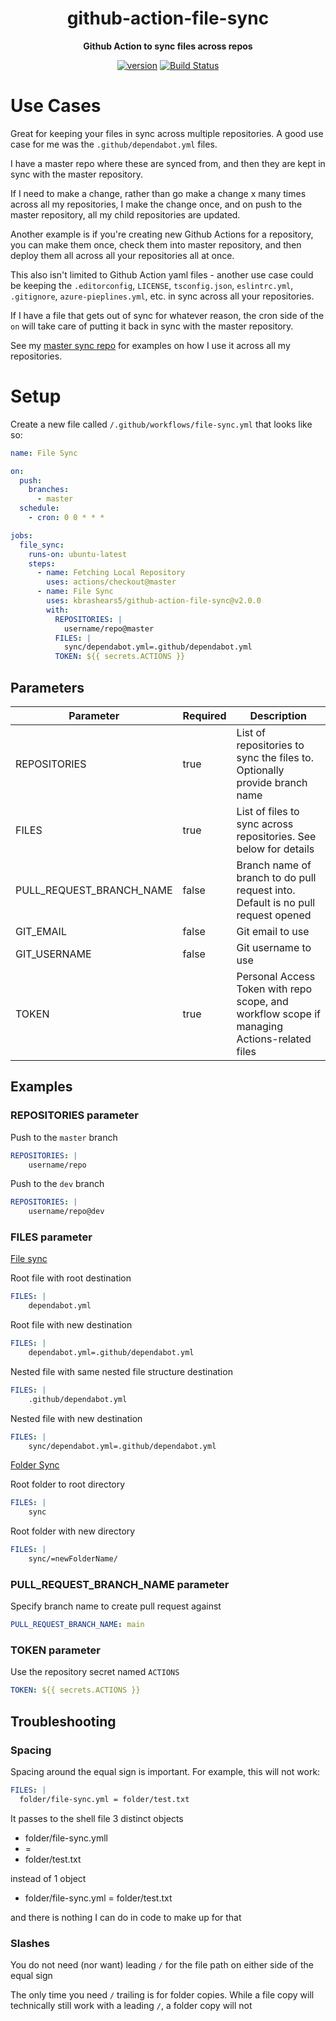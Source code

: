 <h1 align="center">github-action-file-sync</h1>


<div align="center">

<b>Github Action to sync files across repos</b>

[![version](https://img.shields.io/github/v/release/kbrashears5/github-action-file-sync)](https://img.shields.io/github/v/release/kbrashears5/github-action-file-sync)
[![Build Status](https://dev.azure.com/kbrashears5/github/_apis/build/status/kbrashears5.github-action-file-sync?branchName=master)](https://dev.azure.com/kbrashears5/github/_build/latest?definitionId=28&branchName=master)

</div>


# Use Cases
Great for keeping your files in sync across multiple repositories. A good use case for me was the `.github/dependabot.yml` files.

I have a master repo where these are synced from, and then they are kept in sync with the master repository.

If I need to make a change, rather than go make a change x many times across all my repositories, I make the change once, and on push to the master repository, all my child repositories are updated. 

Another example is if you're creating new Github Actions for a repository, you can make them once, check them into master repository, and then deploy them all across all your repositories all at once. 

This also isn't limited to Github Action yaml files - another use case could be keeping the `.editorconfig`, `LICENSE`, `tsconfig.json`, `eslintrc.yml`, `.gitignore`, `azure-pieplines.yml`, etc. in sync across all your repositories.

If I have a file that gets out of sync for whatever reason, the cron side of the `on` will take care of putting it back in sync with the master repository.

See my [master sync repo](https://github.com/kbrashears5/kbrashears5) for examples on how I use it across all my repositories.

# Setup
Create a new file called `/.github/workflows/file-sync.yml` that looks like so:
```yaml
name: File Sync

on:
  push:
    branches:
      - master
  schedule:
    - cron: 0 0 * * *

jobs:
  file_sync:
    runs-on: ubuntu-latest
    steps:
      - name: Fetching Local Repository
        uses: actions/checkout@master
      - name: File Sync
        uses: kbrashears5/github-action-file-sync@v2.0.0
        with:
          REPOSITORIES: |
            username/repo@master
          FILES: |
            sync/dependabot.yml=.github/dependabot.yml
          TOKEN: ${{ secrets.ACTIONS }}
```
## Parameters
| Parameter | Required | Description |
| --- | --- | --- |
| REPOSITORIES | true | List of repositories to sync the files to. Optionally provide branch name |
| FILES | true | List of files to sync across repositories. See below for details |
| PULL_REQUEST_BRANCH_NAME | false | Branch name of branch to do pull request into. Default is no pull request opened |
| GIT_EMAIL | false | Git email to use |
| GIT_USERNAME | false | Git username to use |
| TOKEN | true | Personal Access Token with repo scope, and workflow scope if managing Actions-related files |

## Examples
### REPOSITORIES parameter
Push to the `master` branch
```yaml
REPOSITORIES: |
    username/repo
```
Push to the `dev` branch
```yaml
REPOSITORIES: |
    username/repo@dev
```
### FILES parameter

<u>File sync</u>

Root file with root destination
```yaml
FILES: |
    dependabot.yml
```
Root file with new destination
```yaml
FILES: |
    dependabot.yml=.github/dependabot.yml
```
Nested file with same nested file structure destination
```yaml
FILES: |
    .github/dependabot.yml
```
Nested file with new destination
```yaml
FILES: |
    sync/dependabot.yml=.github/dependabot.yml
```

<u>Folder Sync</u>

Root folder to root directory
```yaml
FILES: |
    sync
```
Root folder with new directory
```yaml
FILES: |
    sync/=newFolderName/
```
### PULL_REQUEST_BRANCH_NAME parameter
Specify branch name to create pull request against
```yaml
PULL_REQUEST_BRANCH_NAME: main
```

### TOKEN parameter
Use the repository secret named `ACTIONS`
```yaml
TOKEN: ${{ secrets.ACTIONS }}
```

## Troubleshooting
### Spacing
Spacing around the equal sign is important. For example, this will not work:
```yaml
FILES: |
  folder/file-sync.yml = folder/test.txt
```
It passes to the shell file 3 distinct objects
- folder/file-sync.ymll
- =
- folder/test.txt

instead of 1 object

- folder/file-sync.yml = folder/test.txt

and there is nothing I can do in code to make up for that

### Slashes
You do not need (nor want) leading `/` for the file path on either side of the equal sign

The only time you need `/` trailing is for folder copies. While a file copy will technically still work with a leading `/`, a folder copy will not
